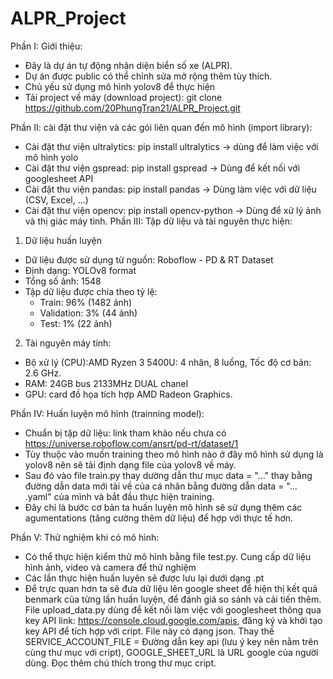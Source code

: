 # ALPR_Project
Phần I: Giới thiệu:
- Đây là dự án tự động nhận diện biển số xe (ALPR).
- Dự án được public có thể chỉnh sửa mở rộng thêm tùy thích.
- Chủ yếu sử dụng mô hình yolov8 để thực hiện
- Tải project về máy (download project): git clone https://github.com/20PhungTran21/ALPR_Project.git

Phần II: cài đặt thư viện và các gói liên quan đến mô hình (import library):
- Cài đặt thư viện ultralytics: pip install ultralytics -> dùng để làm việc với mô hình yolo
- Cài đặt thư viện gspread: pip install gspread -> Dùng để kết nối với googlesheet API 
- Cài đặt thu viện pandas: pip install pandas -> Dùng làm việc với dữ liệu (CSV, Excel, ...)
- Cài đặt thư viện opencv: pip install opencv-python -> Dùng để xử lý ảnh và thị giác máy tình.
Phần III: Tập dữ liệu và tài nguyên thực hiện:
1. Dữ liệu huấn luyện
- Dữ liệu được sử dụng từ nguồn: Roboflow - PD & RT Dataset
- Định dạng: YOLOv8 format
- Tổng số ảnh: 1548
- Tập dữ liệu được chia theo tỷ lệ:
    + Train: 96% (1482 ảnh)
    + Validation: 3% (44 ảnh)
    + Test: 1% (22 ảnh)
2. Tài nguyên máy tính:
- Bộ xử lý (CPU):AMD Ryzen 3 5400U: 4 nhân, 8 luồng, Tốc độ cơ bản: 2.6 GHz.
- RAM: 24GB bus 2133MHz DUAL chanel
- GPU: card đồ họa tích hợp AMD Radeon Graphics.

Phần IV: Huấn luyện mô hình (trainning model):
- Chuẩn bị tập dữ liệu: link tham khảo nếu chưa có https://universe.roboflow.com/ansrt/pd-rt/dataset/1
- Tùy thuộc vào muốn training theo mô hình nào ở đây mô hình sử dụng là yolov8 nên sẽ tải định dạng file của yolov8 về máy.
- Sau đó vào file train.py thay dường dẫn thư mục data = "..." thay bằng đường dẫn data mới tải về của cá nhân bằng đường dẫn data = "... .yaml" của mình và bắt đầu thực hiện training.
- Đây chỉ là bước cơ bản ta huấn luyên mô hình sẽ sử dụng thêm các agumentations (tăng cường thêm dữ liệu) để hợp với thực tế hơn.

Phần V: Thử nghiệm khi có mô hình:
- Có thể thực hiện kiểm thử mô hình bằng file test.py. Cung cấp dữ liệu hình ảnh, video và camera để thử nghiệm
- Các lần thực hiện huấn luyên sẽ được lưu lại dưới dạng .pt
- Để trực quan hơn ta sẽ đưa dữ liệu lên google sheet để hiện thị kết quả benmark của từng lần huấn luyện, để đánh giá so sánh và cải tiến thêm. File upload_data.py dùng để kết nối làm việc với googlesheet thông qua key API link: https://console.cloud.google.com/apis, đăng ký và khởi tạo key API để tích hợp với cript. File này có dạng json. Thay thế SERVICE_ACCOUNT_FILE = Đường dẫn key api (lưu ý key nên nằm trên cùng thư mục với cript), GOOGLE_SHEET_URL là URL google của người dùng. Đọc thêm chú thích trong thư mục cript.